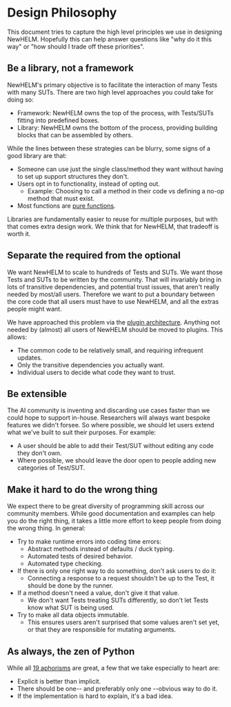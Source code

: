 # Design Philosophy

This document tries to capture the high level principles we use in designing NewHELM. Hopefully this can help answer questions like "why do it this way" or "how should I trade off these priorities".

## Be a library, not a framework

NewHELM's primary objective is to facilitate the interaction of many Tests with many SUTs. There are two high level approaches you could take for doing so:

* Framework: NewHELM owns the top of the process, with Tests/SUTs fitting into predefined boxes.
* Library: NewHELM owns the bottom of the process, providing building blocks that can be assembled by others.

While the lines between these strategies can be blurry, some signs of a good library are that:

* Someone can use just the single class/method they want without having to set up support structures they don't.
* Users opt in to functionality, instead of opting out.
  * Example: Choosing to call a method in their code vs defining a no-op method that must exist.
* Most functions are [pure functions](https://en.wikipedia.org/wiki/Pure_function).

Libraries are fundamentally easier to reuse for multiple purposes, but with that comes extra design work. We think that for NewHELM, that tradeoff is worth it.

## Separate the required from the optional

We want NewHELM to scale to hundreds of Tests and SUTs. We want those Tests and SUTs to be written by the community. That will invariably bring in lots of transitive dependencies, and potential trust issues, that aren't really needed by most/all users. Therefore we want to put a boundary between the core code that all users must have to use NewHELM, and all the extras people might want.

We have approached this problem via the [plugin architecture](plugins.md). Anything not needed by (almost) all users of NewHELM should be moved to plugins. This allows:

* The common code to be relatively small, and requiring infrequent updates.
* Only the transitive dependencies you actually want.
* Individual users to decide what code they want to trust.

## Be extensible

The AI community is inventing and discarding use cases faster than we could hope to support in-house. Researchers will always want bespoke features we didn't forsee. So where possible, we should let users extend what we've built to suit their purposes. For example:

* A user should be able to add their Test/SUT without editing any code they don't own.
* Where possible, we should leave the door open to people adding new categories of Test/SUT.

## Make it hard to do the wrong thing

We expect there to be great diversity of programming skill across our community members. While good documentation and examples can help you do the right thing, it takes a little more effort to keep people from doing the wrong thing. In general:

* Try to make runtime errors into coding time errors:
  * Abstract methods instead of defaults / duck typing.
  * Automated tests of desired behavior.
  * Automated type checking.
* If there is only one right way to do something, don't ask users to do it:
  * Connecting a response to a request shouldn't be up to the Test, it should be done by the runner.
* If a method doesn't need a value, don't give it that value.
  * We don't want Tests treating SUTs differently, so don't let Tests know what SUT is being used.
* Try to make all data objects immutable.
  * This ensures users aren't surprised that some values aren't set yet, or that they are responsible for mutating arguments.

## As always, the zen of Python

While all [19 aphorisms](https://peps.python.org/pep-0020/) are great, a few that we take especially to heart are:

* Explicit is better than implicit.
* There should be one-- and preferably only one --obvious way to do it.
* If the implementation is hard to explain, it's a bad idea.

